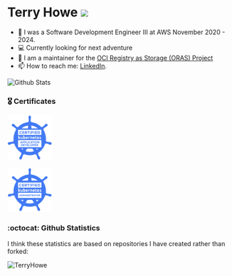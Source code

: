 # Terry Howe ![](https://komarev.com/ghpvc/?username=TerryHowe&color=green&&style=flat) 

- 👨 I was a Software Development Engineer III at AWS November 2020 - 2024.
- 💻 Currently looking for next adventure
- 🌱 I am a maintainer for the [OCI Registry as Storage (ORAS) Project](https://github.com/oras-project)
- 📫 How to reach me: [LinkedIn](https://www.linkedin.com/in/terrylhowe).

![Github Stats](https://github-readme-stats.vercel.app/api?username=TerryHowe&count_private=true&show_icons=true&theme=blue-green)

### 🎖 Certificates
<p align="left"><img src="https://github.com/cncf/artwork/blob/main/other/ckad/color/kubernetes-ckad-color.png?raw=true" alt="https://www.credly.com/badges/55d37421-1224-4fad-ac37-90dd7a97d215" width="100" height="100"/> 
<p align="left"><img src="https://github.com/cncf/artwork/blob/main/other/cka/color/kubernetes-cka-color.png?raw=true" alt="https://www.credly.com/badges/7f497d84-973c-4999-8c71-3491e4268200" width="100" height="100"/> 
</p>

### :octocat: Github Statistics
I think these statistics are based on repositories I have created rather than forked:
<p align="left">
<img src="https://github-readme-stats.vercel.app/api/top-langs/?username=TerryHowe&layout=compact&hide=html&theme=radical" alt="TerryHowe"/>
</p>


